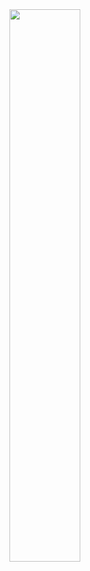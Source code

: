 <div class="row">
  <div class="column">
      <img src="https://wakatime.com/share/@018dbc2e-d9b4-4971-b758-87b3b4008d3c/471d52ca-1465-412c-87dd-83605c1e4fa1.svg" style="width:50%">
  </div>
</div>

